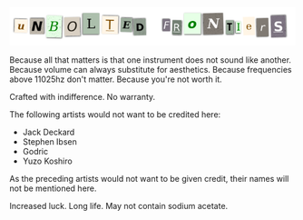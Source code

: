 ![unbolted](./src/site/resources/unbolted.png?raw=true)

Because all that matters is that one instrument does not sound like another.
Because volume can always substitute for aesthetics.
Because frequencies above 11025hz don't matter.
Because you're not worth it.

Crafted with indifference. No warranty.

The following artists would not want to be credited here:

  * Jack Deckard
  * Stephen Ibsen
  * Godric
  * Yuzo Koshiro

As the preceding artists would not want to be given credit, their names will
not be mentioned here.

Increased luck. Long life. May not contain sodium acetate.

